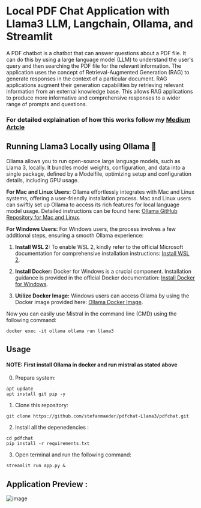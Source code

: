 # Local PDF Chat Application with Llama3 LLM, Langchain, Ollama, and Streamlit

A PDF chatbot is a chatbot that can answer questions about a PDF file. It can do this by using a large language model (LLM) to understand the user's query and then searching the PDF file for the relevant information. The application uses the concept of Retrieval-Augmented Generation (RAG) to generate responses in the context of a particular document. RAG applications augment their generation capabilities by retrieving relevant information from an external knowledge base. This allows RAG applications to produce more informative and comprehensive responses to a wider range of prompts and questions.
### For detailed explaination of how this works follow my [Medium Artcle](https://medium.com/@harjot802/building-a-local-pdf-chat-application-with-mistral-7b-llm-langchain-ollama-and-streamlit-67b314fbab57)
## Running Llama3 Locally using Ollama 🦙

Ollama allows you to run open-source large language models, such as Llama 3, locally. It bundles model weights, configuration, and data into a single package, defined by a Modelfile, optimizing setup and configuration details, including GPU usage.

**For Mac and Linux Users:**
Ollama effortlessly integrates with Mac and Linux systems, offering a user-friendly installation process. Mac and Linux users can swiftly set up Ollama to access its rich features for local language model usage. Detailed instructions can be found here: [Ollama GitHub Repository for Mac and Linux](https://github.com/ollama/ollama).

**For Windows Users:**
For Windows users, the process involves a few additional steps, ensuring a smooth Ollama experience:

1. **Install WSL 2:** To enable WSL 2, kindly refer to the official Microsoft documentation for comprehensive installation instructions: [Install WSL 2](https://learn.microsoft.com/en-us/windows/wsl/install).

2. **Install Docker:** Docker for Windows is a crucial component. Installation guidance is provided in the official Docker documentation: [Install Docker for Windows](https://docs.docker.com/desktop/install/windows-install).

3. **Utilize Docker Image:** Windows users can access Ollama by using the Docker image provided here: [Ollama Docker Image](https://hub.docker.com/r/ollama/ollama).

Now you can easily use Mistral in the command line (CMD) using the following command:

```
docker exec -it ollama ollama run llama3
```
## Usage
#### NOTE: First install Ollama in docker and run mistral as stated above

0. Prepare system:
   
 ```
 apt update
 apt install git pip -y
 ```

1. Clone this repository:
   
 ```
 git clone https://github.com/stefanmaeder/pdfchat-Llama3/pdfchat.git
 ```
2. Install all the depenedencies :
   
```
cd pdfchat
pip install -r requirements.txt
```
3. Open terminal and run the following command:
```
streamlit run app.py &
```
## Application Preview :
![image](https://github.com/SonicWarrior1/pdfchat/assets/73881129/32f9685b-f70e-48da-8e6f-9fdce1fdd0cc)
